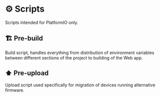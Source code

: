 # ⚙️ Scripts

Scripts intended for PlatformIO only.

## 🏗️ Pre-build

Build script, handles everything from distribution of environment variables between different sections of the project to building of the Web app.

## ⬆️ Pre-upload

Upload script used specifically for migration of devices running alternative firmware.

